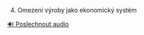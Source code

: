 
4. Omezení výroby jako ekonomický systém

[🔊 Poslechnout audio](/data/7-paragraphs/audio/chapter_150/para_001-4-Omezen-vroby-jako-ekonomick-systm.mp3)

